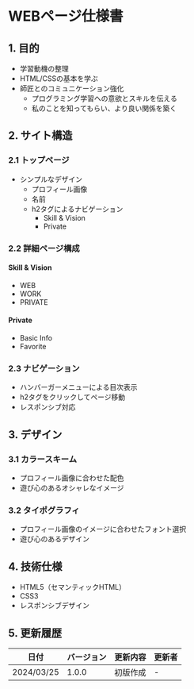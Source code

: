 # WEBページ仕様書

## 1. 目的
- 学習動機の整理
- HTML/CSSの基本を学ぶ
- 師匠とのコミュニケーション強化
  - プログラミング学習への意欲とスキルを伝える
  - 私のことを知ってもらい、より良い関係を築く

## 2. サイト構造
### 2.1 トップページ
- シンプルなデザイン
  - プロフィール画像
  - 名前
  - h2タグによるナビゲーション
    - Skill & Vision
    - Private

### 2.2 詳細ページ構成
#### Skill & Vision
- WEB
- WORK
- PRIVATE

#### Private
- Basic Info
- Favorite

### 2.3 ナビゲーション
- ハンバーガーメニューによる目次表示
- h2タグをクリックしてページ移動
- レスポンシブ対応

## 3. デザイン
### 3.1 カラースキーム
- プロフィール画像に合わせた配色
- 遊び心のあるオシャレなイメージ

### 3.2 タイポグラフィ
- プロフィール画像のイメージに合わせたフォント選択
- 遊び心のあるデザイン

## 4. 技術仕様
- HTML5（セマンティックHTML）
- CSS3
- レスポンシブデザイン

## 5. 更新履歴
| 日付 | バージョン | 更新内容 | 更新者 |
|------|------------|----------|--------|
| 2024/03/25 | 1.0.0 | 初版作成 | - | 